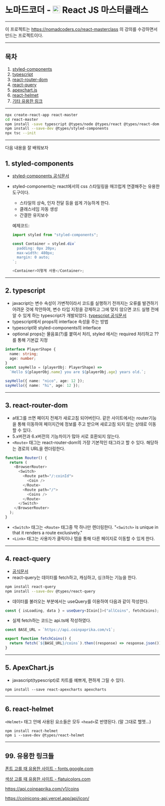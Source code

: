 # 노마드코더 - <img src="./public/favicon.ico" width="24" height="24" /> React JS 마스터클래스

---

이 프로젝트는 <https://nomadcoders.co/react-masterclass> 의 강의를 수강하면서 만드는 프로젝트이다.

---

## 목차

1. [styled-components](#1-styled-components)
2. [typescript](#2-typescript)
3. [react-router-dom](#3-react-router-dom)
4. [react-query](#4-react-query)
5. [apexchart.js](#5-apexchartjs)
6. [react-helmet](#6-react-helmet)
7. [기타 유용한 링크](#99-유용한-링크들)

---

```sh
npx create-react-app react-master
cd react-master
npm install -save typescript @types/node @types/react @types/react-dom @types/jest
npm install --save-dev @types/styled-components
npx tsc --init
```

---

다음 내용을 잘 배워보자

## 1. styled-components

- [styled-components 공식문서](https://styled-components.com/docs/basics)
- styled-components는 react에서의 css 스타일링을 매끄럽게 연결해주는 유용한 도구이다.

  - 스타일의 상속, 인자 전달 등을 쉽게 가능하게 한다.
  - 클래스네임 자동 생성
  - 간결한 유지보수

  예제코드:

  ```typescript
  import styled from "styled-components";

  const Container = styled.div`
    padding: 0px 20px;
    max-width: 480px;
    margin: 0 auto;
  `;

  <Container>이렇게 사용</Container>;
  ```

---

## 2. typescript

- javacript는 변수 속성이 가변적이라서 코드를 실행하기 전까지는 오류를 발견하기 어려운 것에 착안하여, 변수 타입 지정을 강제하고 그에 맞지 않으면 코드 실행 전에 알 수 있게 하는 typescript가 개발되었다.
  [typescript 공식문서](https://www.typescriptlang.org/docs/handbook/typescript-in-5-minutes.html)
- typescript에서 props의 interface 속성을 주는 방법
- typescript와 styled-components의 interface
- optional props는 물음표(?)를 붙여서 처리, styled 에서는 required 처리하고 ??를 통해 기본값 지정

```typescript
interface PlayerShape {
  name: string;
  age: number;
}
const sayHello = (playerObj: PlayerShape) =>
  `Hello ${playerObj.name} you are ${playerObj.age} years old.`;

sayHello({ name: "nico", age: 12 });
sayHello({ name: "hi", age: 12 });
```

---

## 3. react-router-dom

- a태그를 쓰면 페이지 전체가 새로고침 되어버린다. 같은 사이트에서는 router기능을 통해 이동하여 페이지간에 정보를 주고 받으며 새로고침 되지 않는 상태로 이동할 수 있다.
- 5.x버전과 6.x버전의 기능차이가 많아 서로 호환되지 않는다.
- `<Route>` 태그는 react-router-dom의 가장 기본적인 태그라고 할 수 있다. 해당하는 경로의 URL을 렌더링한다.

```typescript
function Router() {
  return (
    <BrowserRouter>
      <Switch>
        <Route path="/:coinId">
          <Coin />
        </Route>
        <Route path="/">
          <Coins />
        </Route>
      </Switch>
    </BrowserRouter>
  );
}
```

- `<Switch>` 태그는 `<Route>` 태그중 딱 하나만 렌더링한다. "`<Switch>` is unique in that it renders a route exclusively."
- `<Link>` 태그는 사용자가 클릭이나 탭을 통해 다른 페이지로 이동할 수 있게 한다.

---

## 4. react-query

- [공식문서](https://react-query-v3.tanstack.com/overview)
- react-query는 데이터를 fetch하고, 캐싱하고, 싱크하는 기능을 한다.

```sh
npm install react-query
npm install --save-dev @types/react-query
```

- 데이터를 불러오는 부분에서는 useQuery를 이용하여 다음과 같이 작성한다.

```typescript
const { isLoading, data } = useQuery<ICoin[]>("allCoins", fetchCoins);
```

- 실제 fetch하는 코드는 api.ts에 작성하였다.

```typescript
const BASE_URL = `https://api.coinpaprika.com/v1`;

export function fetchCoins() {
  return fetch(`${BASE_URL}/coins`).then((response) => response.json());
}
```

---

## 5. ApexChart.js

- javascript(typescript)로 차트를 예쁘게, 편하게 그릴 수 있다.

`npm install --save react-apexcharts apexcharts`

---

## 6. react-helmet

`<Helmet>` 태그 안에 사용된 요소들은 모두 `<head>`로 반영된다. (말 그대로 헬멧...)

```
npm install react-helmet
npm i --save-dev @types/react-helmet
```

---

## 99. 유용한 링크들

[폰트 고를 때 유용한 사이트 - fonts.google.com](https://fonts.google.com/specimen/Source+Sans+Pro?query=source+sans+pro)

[색상 고를 때 유용한 사이트 - flatuicolors.com](https://flatuicolors.com/palette/gb)

<https://api.coinpaprika.com/v1/coins>

<https://coinicons-api.vercel.app/api/icon/>
